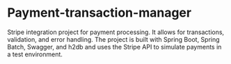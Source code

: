 # Payment-transaction-manager
Stripe integration project for payment processing. It allows for transactions, validation, and error handling. The project is built with Spring Boot, Spring Batch, Swagger, and h2db and uses the Stripe API to simulate payments in a test environment.
